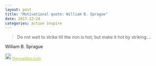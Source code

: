 ```yaml
---
layout: post
title: "Motivational quote: William B. Sprague"
date: 2017-12-24
categories: action inspire
---
```

> Do not wait to strike till the iron is hot; but make it hot by striking....

William B. Sprague

<span style="z-index:50;font-size:0.9em;"><img src="https://theysaidso.com/branding/theysaidso.png" height="20" width="20" alt="theysaidso.com"/><a href="https://theysaidso.com" title="Powered by quotes from theysaidso.com" style="color: #9fcc25; margin-left: 4px; vertical-align: middle;">theysaidso.com</a></span>
